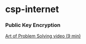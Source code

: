 # csp-internet


### Public Key Encryption
[Art of Problem Solving video (9 min)](https://www.youtube.com/watch?v=YEBfamv-_do)

